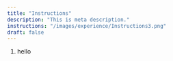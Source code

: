 ```yaml
---
title: "Instructions"
description: "This is meta description."
instructions: "/images/experience/Instructions3.png"
draft: false
---
```



1. hello